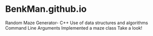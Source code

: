 # BenkMan.github.io
Random Maze Generator- C++ 
Use of data structures and algorithms 
Command Line Arguments 
Implemented a maze class
Take a look!
